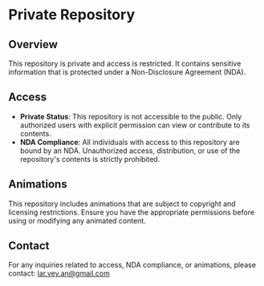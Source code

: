 # Private Repository

## Overview

This repository is private and access is restricted. It contains sensitive information that is protected under a Non-Disclosure Agreement (NDA).

## Access

- **Private Status**: This repository is not accessible to the public. Only authorized users with explicit permission can view or contribute to its contents.
- **NDA Compliance**: All individuals with access to this repository are bound by an NDA. Unauthorized access, distribution, or use of the repository's contents is strictly prohibited.

## Animations

This repository includes animations that are subject to copyright and licensing restrictions. Ensure you have the appropriate permissions before using or modifying any animated content.

## Contact

For any inquiries related to access, NDA compliance, or animations, please contact: [lar.vey.an@gmail.com](mailto:lar.vey.an@gmail.com)
